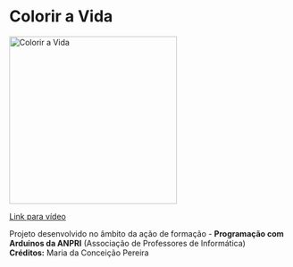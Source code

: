 # Colorir a Vida

<a href="https://youtu.be/KOQiUo6t6hg">
<img width="300" src="https://img.youtube.com/vi/KOQiUo6t6hg/0.jpg" alt="Colorir a Vida"/>
  <p>Link para vídeo</p>
</a>
<p>
  Projeto desenvolvido no âmbito da ação de formação - <b>Programação com Arduinos da ANPRI</b> (Associação de Professores de Informática)<br>
  <b>Créditos:</b> Maria da Conceição Pereira
</p>
